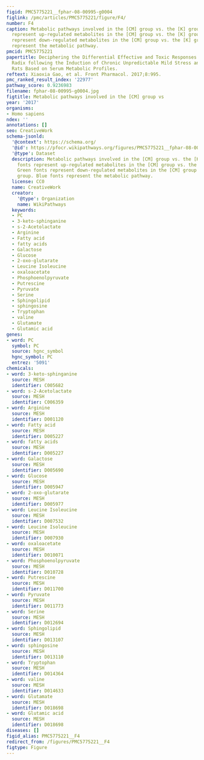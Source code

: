 ```yaml
---
figid: PMC5775221__fphar-08-00995-g0004
figlink: /pmc/articles/PMC5775221/figure/F4/
number: F4
caption: Metabolic pathways involved in the [CM] group vs. the [K] group. Red fonts
  represent up-regulated metabolites in the [CM] group vs. the [K] group; Green fonts
  represent down-regulated metabolites in the [CM] group vs. the [K] group. Blue fonts
  represent the metabolic pathway.
pmcid: PMC5775221
papertitle: Deciphering the Differential Effective and Toxic Responses of Bupleuri
  Radix following the Induction of Chronic Unpredictable Mild Stress and in Healthy
  Rats Based on Serum Metabolic Profiles.
reftext: Xiaoxia Gao, et al. Front Pharmacol. 2017;8:995.
pmc_ranked_result_index: '22977'
pathway_score: 0.9236983
filename: fphar-08-00995-g0004.jpg
figtitle: Metabolic pathways involved in the [CM] group vs
year: '2017'
organisms:
- Homo sapiens
ndex: ''
annotations: []
seo: CreativeWork
schema-jsonld:
  '@context': https://schema.org/
  '@id': https://pfocr.wikipathways.org/figures/PMC5775221__fphar-08-00995-g0004.html
  '@type': Dataset
  description: Metabolic pathways involved in the [CM] group vs. the [K] group. Red
    fonts represent up-regulated metabolites in the [CM] group vs. the [K] group;
    Green fonts represent down-regulated metabolites in the [CM] group vs. the [K]
    group. Blue fonts represent the metabolic pathway.
  license: CC0
  name: CreativeWork
  creator:
    '@type': Organization
    name: WikiPathways
  keywords:
  - PC
  - 3-keto-sphinganine
  - s-2-Acetolactate
  - Arginine
  - Fatty acid
  - fatty acids
  - Galactose
  - Glucose
  - 2-oxo-glutarate
  - Leucine Isoleucine
  - oxaloacetate
  - Phosphoenolpyruvate
  - Putrescine
  - Pyruvate
  - Serine
  - Sphingolipid
  - sphingosine
  - Tryptophan
  - valine
  - Glutamate
  - Glutamic acid
genes:
- word: PC
  symbol: PC
  source: hgnc_symbol
  hgnc_symbol: PC
  entrez: '5091'
chemicals:
- word: 3-keto-sphinganine
  source: MESH
  identifier: C005682
- word: s-2-Acetolactate
  source: MESH
  identifier: C006359
- word: Arginine
  source: MESH
  identifier: D001120
- word: Fatty acid
  source: MESH
  identifier: D005227
- word: fatty acids
  source: MESH
  identifier: D005227
- word: Galactose
  source: MESH
  identifier: D005690
- word: Glucose
  source: MESH
  identifier: D005947
- word: 2-oxo-glutarate
  source: MESH
  identifier: D005977
- word: Leucine Isoleucine
  source: MESH
  identifier: D007532
- word: Leucine Isoleucine
  source: MESH
  identifier: D007930
- word: oxaloacetate
  source: MESH
  identifier: D010071
- word: Phosphoenolpyruvate
  source: MESH
  identifier: D010728
- word: Putrescine
  source: MESH
  identifier: D011700
- word: Pyruvate
  source: MESH
  identifier: D011773
- word: Serine
  source: MESH
  identifier: D012694
- word: Sphingolipid
  source: MESH
  identifier: D013107
- word: sphingosine
  source: MESH
  identifier: D013110
- word: Tryptophan
  source: MESH
  identifier: D014364
- word: valine
  source: MESH
  identifier: D014633
- word: Glutamate
  source: MESH
  identifier: D018698
- word: Glutamic acid
  source: MESH
  identifier: D018698
diseases: []
figid_alias: PMC5775221__F4
redirect_from: /figures/PMC5775221__F4
figtype: Figure
---
```

